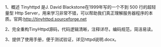1、概述
Tinyhttpd 是J. David Blackstone在1999年写的一个不到 500 行的超轻量型 Http Server，用来学习非常不错，可以帮助我们真正理解服务器程序的本质。官网:http://tinyhttpd.sourceforge.net

2、完全重构TinyHttpd源码，代码逻辑清晰，注释详尽，编码规范，简洁易读。
 
3、提供了使用手册，便于测试验证，详见httpd说明.docx。

 


